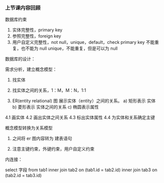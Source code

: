 ### 上节课内容回顾

数据库约束
1. 实体完整性，primary key
2. 参照完整性，foreign key
3. 用户自定义完整性，not null，unique，default，check
primary key 不能重复，也不能为 null
unique，不能重复，但是可以为 null

数据库的设计：

需求分析，建立概念模型：
1. 找实体
2. 找实体之间的关系，1：M，M：N，1:1

4. ER(entity relational) 图
   展示实体（entity）之间的关系。
a) 矩形表示 实体
b) 菱形表示 实体之间的关系
c) 椭圆表示属性

4.1 画实体
4.2 画出实体之间关系
4.3 标出实体属性
4.4 为实体和关系确定主键
 
概念模型转换为关系模型

1. 之间将 er 图内容转为 建表语句

2. 注意主键约束，外键约束，用户自定义约束

内连接：

select 字段 from tab1 
      inner join tab2 on (tab1.id = tab2.id)
      inner join tab3 on (tab2.id = tab3.id)









 
 
   